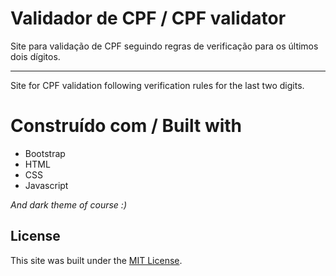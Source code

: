 # Validador de CPF / CPF validator

Site para validação de CPF seguindo regras de verificação para os últimos dois dígitos.

---

Site for CPF validation following verification rules for the last two digits.

# Construído com / Built with

- Bootstrap
- HTML
- CSS
- Javascript

*And dark theme of course :)*
 
## License

This site was built under the [MIT License](https://choosealicense.com/licenses/mit/).
